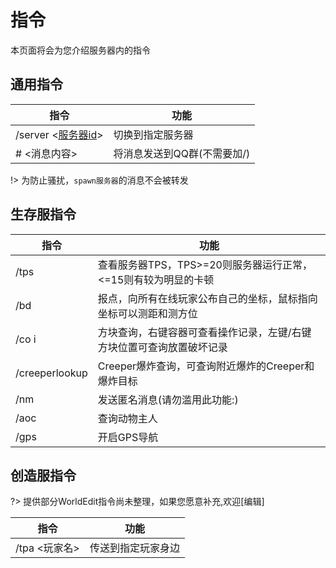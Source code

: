 # 指令

本页面将会为您介绍服务器内的指令


## 通用指令

指令|功能
---|---
/server <[服务器id](/zh-CN/guide/guide/serverInfo.md#切换服务器)>|切换到指定服务器
# <消息内容>|将消息发送到QQ群(不需要加/)

!> 为防止骚扰，``spawn服务器``的消息不会被转发

## 生存服指令

指令|功能
---|---
/tps| 查看服务器TPS，TPS>=20则服务器运行正常，<=15则有较为明显的卡顿
/bd|报点，向所有在线玩家公布自己的坐标，鼠标指向坐标可以测距和测方位
/co i |方块查询，右键容器可查看操作记录，左键/右键方块位置可查询放置破坏记录
/creeperlookup | Creeper爆炸查询，可查询附近爆炸的Creeper和爆炸目标
/nm | 发送匿名消息(请勿滥用此功能:)
/aoc | 查询动物主人
/gps| 开启GPS导航

## 创造服指令

?> 提供部分WorldEdit指令尚未整理，如果您愿意补充,欢迎[编辑]

指令|功能
---|---
/tpa <玩家名>| 传送到指定玩家身边

